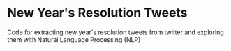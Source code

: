 # New Year's Resolution Tweets

Code for extracting new year's resolution tweets from twitter and exploring them with Natural Language Processing (NLP)
